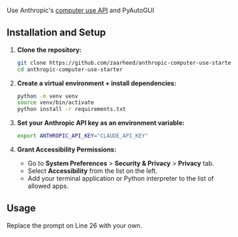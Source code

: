 Use Anthropic's [computer use API](https://github.com/anthropics/anthropic-quickstarts/tree/main/computer-use-demo) and PyAutoGUI

## Installation and Setup

1. **Clone the repository:**

   ```bash
   git clone https://github.com/zaarheed/anthropic-computer-use-starter.git
   cd anthropic-computer-use-starter
   ```

2. **Create a virtual environment + install dependencies:**

   ```bash
   python -m venv venv
   source venv/bin/activate
   python install -r requirements.txt
   ```

3. **Set your Anthropic API key as an environment variable:**

   ```bash
   export ANTHROPIC_API_KEY="CLAUDE_API_KEY"
   ```

4. **Grant Accessibility Permissions:**

   - Go to **System Preferences** > **Security & Privacy** > **Privacy** tab.
   - Select **Accessibility** from the list on the left.
   - Add your terminal application or Python interpreter to the list of allowed apps.

## Usage

Replace the prompt on Line 26 with your own.
